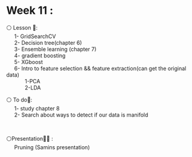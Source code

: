 # Week 11 :

⚪️ Lesson 📖:<br>
&emsp;&ensp;1- GridSearchCV <br>
&emsp;&ensp;2- Decision tree(chapter 6) <br>
&emsp;&ensp;3- Ensemble learning (chapter 7) <br>
&emsp;&ensp;4- gradient boosting <br>
&emsp;&ensp;5- XGboost <br>
&emsp;&ensp;6- Intro to feature selection && feature extraction(can get the original data) <br>
&emsp;&ensp;&emsp;&emsp;1-PCA <br>
&emsp;&ensp;&emsp;&emsp;2-LDA <br>
 

⚪️ To do📝:<br>
&emsp;&ensp;1- study chapter 8 <br>
&emsp;&ensp;2- Search about ways to detect if our data is manifold <br>

<br>

⚪️Presentation🧑‍🏫 : <br>
&emsp;&ensp;Pruning (Samins presentation)<br>
